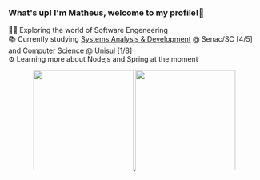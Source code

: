### What's up! I'm Matheus, welcome to my profile!👋

👨‍💻 Exploring the world of Software Engeneering<br/>
📚 Currently studying [Systems Analysis & Development](https://portal.sc.senac.br/portal/App/curso.aspx?secao_id=13&codcurso=524,519&turno=&unidadeid=&vagas_psg=NAO&ria=&tipo=7&nome_curso_lista=Curso%20Superior%20de%20Tecnologia%20em%20An%C3%A1lise%20e%20Desenvolvimento%20de%20Sistemas&area_atuacao=Informa%C3%A7%C3%A3o%20e%20Comunica%C3%A7%C3%A3o) @ Senac/SC [4/5] and [Computer Science](https://www.unisul.br/graduacao/ciencia-da-computacao/) @ Unisul [1/8]<br/>
⚙️ Learning more about Nodejs and Spring at the moment<br/>

<!-- [![matheusbarcc's GitHub stats](https://github-readme-stats.vercel.app/api?username=matheusbarcc&showicons=true&theme=dracula)](https://github.com/anuraghazra/github-readme-stats)
[![Top Langs](https://github-readme-stats.vercel.app/api/top-langs/?username=matheusbarcc&showicons=true&theme=dracula)](https://github.com/anuraghazra/github-readme-stats) -->

<div align="center">
  <a href="https://https://github.com/matheusbarcc">
  <img height="200em" src="https://github-readme-stats.vercel.app/api?username=matheusbarcc&w_icons=true&theme=dracula&include_all_commits=true&count_private=true"/>
  <img height="200em" src="https://github-readme-stats.vercel.app/api/top-langs/?username=matheusbarcc&layout=compact&langs_count=7&theme=dracula"/>
</div>


